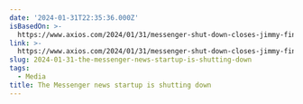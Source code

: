```yaml
---
date: '2024-01-31T22:35:36.000Z'
isBasedOn: >-
  https://www.axios.com/2024/01/31/messenger-shut-down-closes-jimmy-finkelstein-fundraising
link: >-
  https://www.axios.com/2024/01/31/messenger-shut-down-closes-jimmy-finkelstein-fundraising
slug: 2024-01-31-the-messenger-news-startup-is-shutting-down
tags:
  - Media
title: The Messenger news startup is shutting down
---
```


